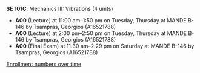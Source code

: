 **SE 101C**: Mechanics III: Vibrations (4 units)

- **A00** (Lecture) at 11:00 am–1:50 pm on Tuesday, Thursday at MANDE B-146 by Tsampras, Georgios (A16521788)
- **A00** (Lecture) at 2:00 pm–2:50 pm on Tuesday, Thursday at MANDE B-146 by Tsampras, Georgios (A16521788)
- **A00** (Final Exam) at 11:30 am–2:29 pm on Saturday at MANDE B-146 by Tsampras, Georgios (A16521788)

[Enrollment numbers over time](./SE101C.tsv)
